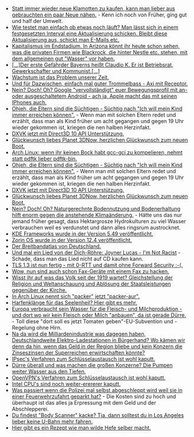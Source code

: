 * [Statt immer wieder neue Klamotten zu kaufen, kann man lieber aus gebrauchten ein paar Neue nähen.](https://www.careelite.de/recycling-mode/) - Kenn ich noch von Früher, ging gut und half der Umwelt.
* [Wie testet man einfach ob etwas noch läuft? Man lässt sich in einem festgesetzten Interval eine Aktualisierung schicken. Bleibt diese Aktualisierung aus, schickt man E-Mails etc.](https://utcc.utoronto.ca/~cks/space/blog/sysadmin/SimpleAliveCheckPattern)
* [Kapitalismus im Endstadium. In Arizona könnt ihr heute schon sehen, was die privaten Firmen wie Blackrock, die hinter Nestle etc. stehen, mit dem allgemeinen gut "Wasser" vor haben.](https://netzfrauen.org/2018/08/13/water-wars/)
* [[...]Der erste Gefährder Bayerns heißt Claudio K. Er ist Betriebsrat, Gewerkschafter und Kommunist.[...]](https://blog.fefe.de/?ts=a58fbe96)
* [Wachstum ist das Problem unserer Zeit.](https://netzfrauen.org/2018/08/13/wachstum/)
* [Und für Dazwischen, einfach mal guter Trommelbass - Axi mit Receptor.](https://www.youtube.com/watch?v=63sqpvIbpqs&list=RDEM1MS5hIB9lKhj1MbaUfL8Ew&index=23)
* [Nein? Doch! Oh? Google "vervollständigt" euer Bewegungsprofil mit an- oder ausgeschaltetem Android - ach ja, Apple macht das mit seinen IPhones auch.](https://blog.fefe.de/?ts=a58f47bb)
* [Ohjeh, die Eltern sind die Süchtigen - Süchtig nach "Ich will mein Kind immer erreichen können".](https://tuxproject.de/blog/2018/08/smombies-ue18/) - Wenn man mit solchen Eltern redet und erzählt, dass man als Kind früher um acht gegangen und gegen 19 Uhr wieder gekommen ist, kriegen die nen halben Herzinfakt.
* [DXVK jetzt mit Direct3D 10 API Unterstützung.](https://www.phoronix.com/scan.php?page=news_item&px=DXVK-Merges-Direct3D-10)
* [Glückwunsch liebes Planet 3DNow, herzlichen Glückwunsch zum neuen Boot.](https://www.planet3dnow.de/cms/39660-intern-planet-3dnow-laeuft-auf-neuem-epyc-server/)
* [Arch Linux: wenn ihr keinen Bock habt gcc-gcj zu kompelieren, nehmt statt pdftk lieber pdftk-bin.](https://aur.archlinux.org/packages/pdftk/)
* [Ohjeh, die Eltern sind die Süchtigen - Süchtig nach "Ich will mein Kind immer erreichen können".](https://tuxproject.de/blog/2018/08/smombies-ue18/) - Wenn man mit solchen Eltern redet und erzählt, dass man als Kind früher um acht gegangen und gegen 19 Uhr wieder gekommen ist, kriegen die nen halben Herzinfakt.
* [DXVK jetzt mit Direct3D 10 API Unterstützung.](https://www.phoronix.com/scan.php?page=news_item&px=DXVK-Merges-Direct3D-10)
* [Glückwunsch liebes Planet 3DNow, herzlichen Glückwunsch zum neuen Boot.](https://www.planet3dnow.de/cms/39660-intern-planet-3dnow-laeuft-auf-neuem-epyc-server/)
* [Nein? Doch! Oh? Naturgerechnte Bodennutzung und Bodenerhaltung hilft enorm gegen die anstehende Klimaänderung.](http://www.sonnenseite.com/de/umwelt/boeden-als-klimaschuetzer.html) - Hätte uns das nur jemand früher gesagt, dass Hektargrosze Hydrokulturen zu viel Wasser verbrauchen weil es verdunstet und dann alles ringsrum austrocknet.
* [KDE Frameworks wurde in der Version 5.49 veröffentlicht.](https://www.pro-linux.de/news/1/26191/kde-frameworks-5490-mit-zahlreichen-neuerungen.html)
* [Zorin OS wurde in der Version 12.4 veröffentlicht.](https://www.pro-linux.de/news/1/26192/zorin-os-124-freigegeben.html)
* [Der Breitbandatlas von Deutschland.](http://www.bmvi.de/DE/Themen/Digitales/Breitbandausbau/Breitbandatlas-Karte/start.html)
* [Und mal ein Lied von der Dich-Röhre: Joyner Lucas - I'm Not Racist](https://www.youtube.com/watch?v=43gm3CJePn0) - Schade, dass man das Lied nicht auf CD kaufen kann.
* [TLS 1.3 ist nun fertig - mit 0-RTT und damit ohne Forward Security :-(.](https://www.pro-linux.de/news/1/26194/standardisierung-von-tls-13-abgeschlossen.html)
* [Wow, nun sind auch schon Fax-Geräte mit einem Fax zu hacken.](https://blog.fefe.de/?ts=a58c0ae2)
* [Wisst ihr auf was das Volk seit der 1919 wartet? Gleichstellung der Religion und Weltanschauung und Ablösung der Staatsleistungen gegenüber der Kirche.](https://tuxproject.de/blog/2018/08/99-jahre-freiheitsentzug/)
* [In Arch Linux nennt sich "packer" jetzt "packer-aur".](https://bbs.archlinux.org/viewtopic.php?id=239570)
* [Harfenklänge für das Seelenheil? Hier gibt es mehr.](https://www.welt-im-wandel.tv/video/heilende-frequenzen-musik-zum-ausklang-des-lebens/)
* [Europa verbraucht sein Wasser für die Fleisch- und Milchproduktion - und dort wo wir kein Fleisch oder Milch "anbauen", da ist gerade Dürre.](https://netzfrauen.org/2018/08/14/duerre-2/) - Toll diese "dort soll es jetzt Tomaten geben"-EU-Subvention und -Regelung ohne Hirn.
* [Na da wird die Milliardenindustrie was dagegen haben, Deutschlandweite Elektro-Ladestationen in Bürgerhand? Wo kämen wir denn da hin, wenn das Geld in der Region bliebe und kein Konzern die Zinseszinsen der Superreichen erwirtschaften könnte?](http://www.sonnenseite.com/de/energie/bundesweites-e-ladenetz-in-buergerhand-mit-oekostrom.html)
* [IPsec's Verfahren zum Schlüsselaustausch ist wohl kaputt.](https://blog.fefe.de/?ts=a58d816f)
* [Dürre überall und was machen die großen Konzerne? Die Pumpen weiter Wasser aus den Tiefen.](https://www.neopresse.com/essenundtrinken/grosskonzerne-pumpen-trotz-duerre-katastrophen-wasser-ab-coca-cola-und-nestle-uebermaechtig/)
* [OpenVPN's Verfahren zum Schlüsselaustausch ist wohl kaputt.](https://blog.fefe.de/?ts=a58ae55d)
* [Intel CPU's sind noch weiter-erererer kaputt.](https://www.pro-linux.de/news/1/26200/weitere-spectre-%C3%A4hnliche-prozessorfehler-aufgedeckt.html)
* [Was passiert wenn die Polizei mal selbst abgeschleppt wird weil sie in einer Feuerwehrzufahrt geparkt hat?](https://blog.fefe.de/?ts=a58aed3d) - Die Kosten sind zu hoch und überhaupt ist das alles ja Erpressung mit dem Geld und der Abschlepperei.
* [Du findest "Body Scanner" kacke? Tja, dann solltest du in Los Angeles lieber keine U-Bahn mehr fahren.](https://blog.fefe.de/?ts=a58aefde)
* [Hier gibt es ein Rezept wie man wilde Hefe selber macht.](https://www.smarticular.net/wilde-hefe-wasser-wildhefe-rezept-zuechten-verwenden-vermehren/)
